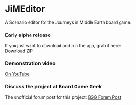 # JiMEditor
A Scenario editor for the Journeys in Middle Earth board game.

### Early alpha release
If you just want to download and run the app, grab it here:  
[Download ZIP](https://github.com/GlowPuff/JiMEditor/releases/download/v0.2-alpha/JiMEditor.zip)

### Demonstration video
[On YouTube](https://www.youtube.com/watch?v=J5u6YwjxIgU)

### Discuss the project at Board Game Geek
The unofficial forum post for this project: [BGG Forum Post](https://boardgamegeek.com/thread/2224843/app-editor-can-we-make-our-own-adventures)
